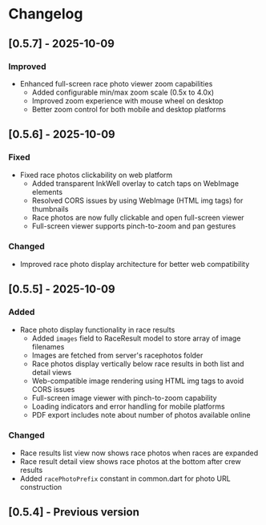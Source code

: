 # Changelog

## [0.5.7] - 2025-10-09

### Improved
- Enhanced full-screen race photo viewer zoom capabilities
  - Added configurable min/max zoom scale (0.5x to 4.0x)
  - Improved zoom experience with mouse wheel on desktop
  - Better zoom control for both mobile and desktop platforms

## [0.5.6] - 2025-10-09

### Fixed
- Fixed race photos clickability on web platform
  - Added transparent InkWell overlay to catch taps on WebImage elements
  - Resolved CORS issues by using WebImage (HTML img tags) for thumbnails
  - Race photos are now fully clickable and open full-screen viewer
  - Full-screen viewer supports pinch-to-zoom and pan gestures

### Changed
- Improved race photo display architecture for better web compatibility

## [0.5.5] - 2025-10-09

### Added
- Race photo display functionality in race results
  - Added `images` field to RaceResult model to store array of image filenames
  - Images are fetched from server's racephotos folder
  - Race photos display vertically below race results in both list and detail views
  - Web-compatible image rendering using HTML img tags to avoid CORS issues
  - Full-screen image viewer with pinch-to-zoom capability
  - Loading indicators and error handling for mobile platforms
  - PDF export includes note about number of photos available online

### Changed
- Race results list view now shows race photos when races are expanded
- Race result detail view shows race photos at the bottom after crew results
- Added `racePhotoPrefix` constant in common.dart for photo URL construction

## [0.5.4] - Previous version

